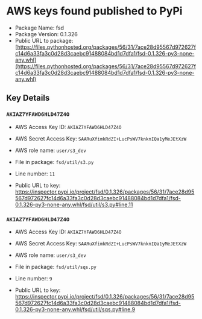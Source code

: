 # AWS keys found published to PyPi

* Package Name: fsd
* Package Version: 0.1.326
* Public URL to package: [https://files.pythonhosted.org/packages/56/31/7ace28d95567d972627fc14d6a33fa3c0d28d3caebc91488084bd1d7dfa1/fsd-0.1.326-py3-none-any.whl](https://files.pythonhosted.org/packages/56/31/7ace28d95567d972627fc14d6a33fa3c0d28d3caebc91488084bd1d7dfa1/fsd-0.1.326-py3-none-any.whl)

## Key Details

### `AKIAZ7YFAWD6HLD47Z4O`

* AWS Access Key ID: `AKIAZ7YFAWD6HLD47Z4O`
* AWS Secret Access Key: `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` 
* AWS role name: `user/s3_dev`
* File in package: `fsd/util/s3.py`
* Line number: `11`

* Public URL to key: https://inspector.pypi.io/project/fsd/0.1.326/packages/56/31/7ace28d95567d972627fc14d6a33fa3c0d28d3caebc91488084bd1d7dfa1/fsd-0.1.326-py3-none-any.whl/fsd/util/s3.py#line.11



### `AKIAZ7YFAWD6HLD47Z4O`

* AWS Access Key ID: `AKIAZ7YFAWD6HLD47Z4O`
* AWS Secret Access Key: `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` 
* AWS role name: `user/s3_dev`
* File in package: `fsd/util/sqs.py`
* Line number: `9`

* Public URL to key: https://inspector.pypi.io/project/fsd/0.1.326/packages/56/31/7ace28d95567d972627fc14d6a33fa3c0d28d3caebc91488084bd1d7dfa1/fsd-0.1.326-py3-none-any.whl/fsd/util/sqs.py#line.9


